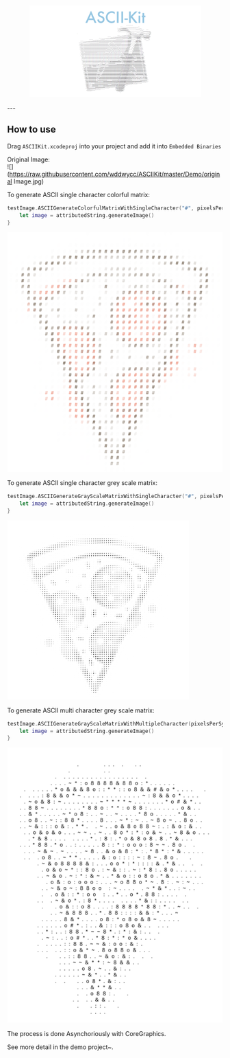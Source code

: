 <p align="middle"><img src="https://raw.githubusercontent.com/wddwycc/ASCIIKit/master/icon.png"/></p>
---




How to use
---
Drag `ASCIIKit.xcodeproj` into your project and add it into `Embedded Binaries`


Original Image:  
![](https://raw.githubusercontent.com/wddwycc/ASCIIKit/master/Demo/original Image.jpg)

To generate ASCII single character colorful matrix:

```swift
testImage.ASCIIGenerateColorfulMatrixWithSingleCharacter("#", pixelsPerSymbol: 2) { (attributedString) -> Void in
    let image = attributedString.generateImage()
}
```

![](https://raw.githubusercontent.com/wddwycc/ASCIIKit/master/Demo/1.png)

To generate ASCII single character grey scale matrix:

```swift
testImage.ASCIIGenerateGrayScaleMatrixWithSingleCharacter("#", pixelsPerSymbol: 2) { (attributedString) -> Void in
    let image = attributedString.generateImage()
}
```

![](https://raw.githubusercontent.com/wddwycc/ASCIIKit/master/Demo/2.png)


To generate ASCII multi character grey scale matrix:

```swift
testImage.ASCIIGenerateGrayScaleMatrixWithMultipleCharacter(pixelsPerSymbol: 2) { (attributedString) -> Void in
    let image = attributedString.generateImage()
}
```

![](https://raw.githubusercontent.com/wddwycc/ASCIIKit/master/Demo/3.png)


The process is done Asynchoriously with CoreGraphics.


See more detail in the demo project~.
